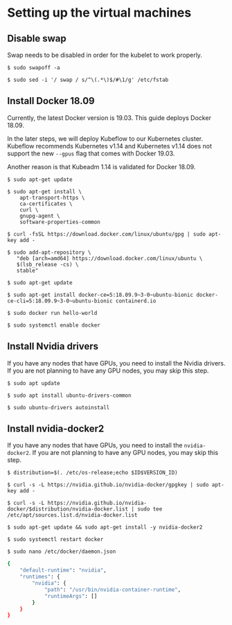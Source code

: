 # Setting up the virtual machines

## Disable swap
Swap needs to be disabled  in order for the kubelet to work properly.

```console
$ sudo swapoff -a
```

```console
$ sudo sed -i '/ swap / s/^\(.*\)$/#\1/g' /etc/fstab
```

## Install Docker 18.09
Currently, the latest Docker version is 19.03. This guide deploys Docker 18.09.

In the later steps, we will deploy Kubeflow to our Kubernetes cluster. Kubeflow recommends Kubernetes v1.14 and Kubernetes v1.14 does not support the new `--gpus` flag that comes with Docker 19.03.

Another reason is that Kubeadm 1.14 is validated for Docker 18.09.


```console
$ sudo apt-get update
```

```console
$ sudo apt-get install \
    apt-transport-https \
    ca-certificates \
    curl \
    gnupg-agent \
    software-properties-common
```

```console
$ curl -fsSL https://download.docker.com/linux/ubuntu/gpg | sudo apt-key add -
```

```console
$ sudo add-apt-repository \
   "deb [arch=amd64] https://download.docker.com/linux/ubuntu \
   $(lsb_release -cs) \
   stable"
```

```console
$ sudo apt-get update
```

```console
$ sudo apt-get install docker-ce=5:18.09.9~3-0~ubuntu-bionic docker-ce-cli=5:18.09.9~3-0~ubuntu-bionic containerd.io
```

```console
$ sudo docker run hello-world
```

```console
$ sudo systemctl enable docker
```



## Install Nvidia drivers
If you have any nodes that have GPUs, you need to install the Nvidia drivers. If you are not planning to have any GPU nodes, you may skip this step.

```console
$ sudo apt update
```
```console
$ sudo apt install ubuntu-drivers-common
```

```console
$ sudo ubuntu-drivers autoinstall
```


## Install nvidia-docker2
If you have any nodes that have GPUs, you need to install the `nvidia-docker2`. If you are not planning to have any GPU nodes, you may skip this step.

```console
$ distribution=$(. /etc/os-release;echo $ID$VERSION_ID)
```

```console
$ curl -s -L https://nvidia.github.io/nvidia-docker/gpgkey | sudo apt-key add -
```

```console
$ curl -s -L https://nvidia.github.io/nvidia-docker/$distribution/nvidia-docker.list | sudo tee /etc/apt/sources.list.d/nvidia-docker.list
```

```console
$ sudo apt-get update && sudo apt-get install -y nvidia-docker2
```

```console
$ sudo systemctl restart docker
```

```console
$ sudo nano /etc/docker/daemon.json
```

```sh
{
    "default-runtime": "nvidia",
    "runtimes": {
        "nvidia": {
            "path": "/usr/bin/nvidia-container-runtime",
            "runtimeArgs": []
        }
    }
}
```